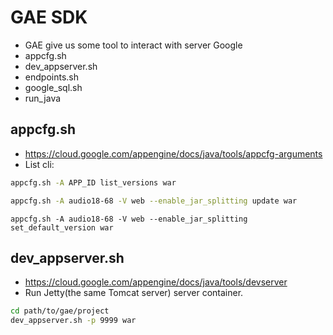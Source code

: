 # GAE SDK
  - GAE give us some tool to interact with server Google
  - appcfg.sh
  - dev_appserver.sh
  - endpoints.sh
  - google_sql.sh
  - run_java
  
## appcfg.sh

- https://cloud.google.com/appengine/docs/java/tools/appcfg-arguments
- List cli:

```sh
appcfg.sh -A APP_ID list_versions war
```

```sh
appcfg.sh -A audio18-68 -V web --enable_jar_splitting update war
```

```
appcfg.sh -A audio18-68 -V web --enable_jar_splitting set_default_version war
```

## dev_appserver.sh
- https://cloud.google.com/appengine/docs/java/tools/devserver
- Run Jetty(the same Tomcat server) server container.

```sh
cd path/to/gae/project
dev_appserver.sh -p 9999 war
```
